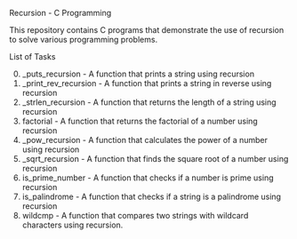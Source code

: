Recursion - C Programming

This repository contains C programs that demonstrate the use of recursion to solve various programming problems.

List of Tasks

0. _puts_recursion - A function that prints a string using recursion
1. _print_rev_recursion - A function that prints a string in reverse using recursion
2. _strlen_recursion - A function that returns the length of a string using recursion
3. factorial - A function that returns the factorial of a number using recursion
4. _pow_recursion - A function that calculates the power of a number using recursion
5. _sqrt_recursion - A function that finds the square root of a number using recursion
6. is_prime_number - A function that checks if a number is prime using recursion
7. is_palindrome - A function that checks if a string is a palindrome using recursion
8. wildcmp - A function that compares two strings with wildcard characters using recursion.
